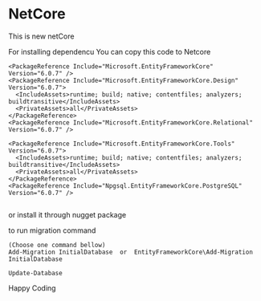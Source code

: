 # NetCore
This is new netCore


For installing dependencu You can copy this code to Netcore 

```
<PackageReference Include="Microsoft.EntityFrameworkCore" Version="6.0.7" />
<PackageReference Include="Microsoft.EntityFrameworkCore.Design" Version="6.0.7">
  <IncludeAssets>runtime; build; native; contentfiles; analyzers; buildtransitive</IncludeAssets>
  <PrivateAssets>all</PrivateAssets>
</PackageReference>
<PackageReference Include="Microsoft.EntityFrameworkCore.Relational" Version="6.0.7" />

<PackageReference Include="Microsoft.EntityFrameworkCore.Tools" Version="6.0.7">
  <IncludeAssets>runtime; build; native; contentfiles; analyzers; buildtransitive</IncludeAssets>
  <PrivateAssets>all</PrivateAssets>
</PackageReference>
<PackageReference Include="Npgsql.EntityFrameworkCore.PostgreSQL" Version="6.0.7" />


```

or install it through nugget package

to run migration command

```
(Choose one command bellow)
Add-Migration InitialDatabase  or  EntityFrameworkCore\Add-Migration InitialDatabase

Update-Database

```

Happy Coding

